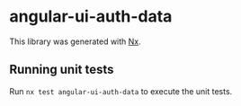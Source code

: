 # angular-ui-auth-data

This library was generated with [Nx](https://nx.dev).

## Running unit tests

Run `nx test angular-ui-auth-data` to execute the unit tests.

